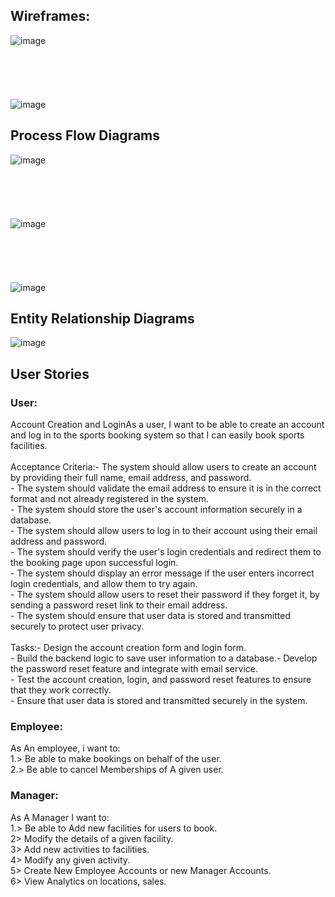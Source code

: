 ## Wireframes:
![image](https://user-images.githubusercontent.com/110325018/222751036-0ea63694-3693-4216-a061-fa2aa39e3a8b.png)<br> <br><br> <br><br> <br>
![image](https://user-images.githubusercontent.com/110325018/222752091-478ff180-e51e-4de8-8780-79926aa81399.png)


## Process Flow Diagrams
![image](https://user-images.githubusercontent.com/110325018/222707080-df7a2aae-d330-4392-8b43-a57173747e66.png) <br> <br><br> <br><br> <br>
![image](https://user-images.githubusercontent.com/110325018/222708070-0d7be748-78b0-4ca9-9cca-10ef97e1b489.png)<br> <br><br> <br><br> <br>
![image](https://user-images.githubusercontent.com/110325018/222709534-26c39529-f5a4-48d8-bd9c-469518163018.png)
## Entity Relationship Diagrams
![image](https://user-images.githubusercontent.com/110325018/222722776-ed7e81a7-a6c5-4bef-832d-2b136685f45a.png)


## User Stories

### User:
 Account Creation and LoginAs a user, I want to be able to create an account and log in to the sports booking system so that I can easily book sports facilities. <br> <br>Acceptance Criteria:- The system should allow users to create an account by providing their full name, email address, and password. <br>- The system should validate the email address to ensure it is in the correct format and not already registered in the system. <br>- The system should store the user's account information securely in a database. <br>- The system should allow users to log in to their account using their email address and password. <br>- The system should verify the user's login credentials and redirect them to the booking page upon successful login. <br>- The system should display an error message if the user enters incorrect login credentials, and allow them to try again. <br>- The system should allow users to reset their password if they forget it, by sending a password reset link to their email address. <br>- The system should ensure that user data is stored and transmitted securely to protect user privacy. <br> <br> Tasks:- Design the account creation form and login form. <br>- Build the backend logic to save user information to a database.- Develop the password reset feature and integrate with email service. <br>- Test the account creation, login, and password reset features to ensure that they work correctly. <br>- Ensure that user data is stored and transmitted securely in the system.

### Employee:
As An employee, i want to: <br>
1.> Be able to make bookings on behalf of the user.<br>
2.> Be able to cancel Memberships of A given user.<br>

### Manager:
As A Manager I want to:<br>
1.> Be able to Add new facilities for users to book.<br>
2> Modify the details of a given facility.<br>
3> Add new activities to facilities.<br>
4> Modify any given activity.<br>
5> Create New Employee Accounts or new Manager Accounts.<br>
6> View Analytics on locations, sales.<br>




